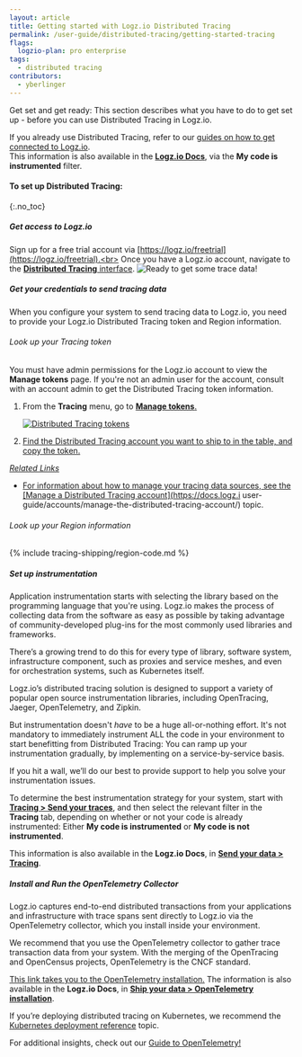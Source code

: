 ```yaml
---
layout: article
title: Getting started with Logz.io Distributed Tracing
permalink: /user-guide/distributed-tracing/getting-started-tracing
flags:
  logzio-plan: pro enterprise
tags:
  - distributed tracing
contributors:
  - yberlinger
---
```

Get set and get ready: This section describes what you have to do to get set up - before you can use Distributed Tracing in Logz.io.

If you already use Distributed Tracing, refer to our [guides on how to get connected to Logz.io](https://app.logz.io/#/dashboard/send-your-data?tag=existing-instrumentation&collection=tracing-sources). <br>
This information is also available in the [**Logz.io Docs**](https://docs.logz.io/shipping/#tracing-sources), via the **My code is instrumented** filter.

#### To set up Distributed Tracing: 
{:.no_toc}  

  <div class="tasklist">

##### Get access to Logz.io

Sign up for a free trial account via [https://logz.io/freetrial](https://logz.io/freetrial).<br>
Once you have a Logz.io account, navigate to the [**Distributed Tracing** interface](https://app.logz.io/#/dashboard/jaeger). 
![Ready to get some trace data!](https://dytvr9ot2sszz.cloudfront.net/logz-docs/distributed-tracing/tracing_activate.png)

##### Get your credentials to send tracing data

When you configure your system to send tracing data to Logz.io, you need to provide your Logz.io Distributed Tracing token and Region information.

###### Look up your Tracing token

You must have admin permissions for the Logz.io account to view the **Manage tokens** page. If you're not an admin user for the account, consult with an account admin to get the Distributed Tracing token information. 

   1. From the **Tracing** menu, go to <a href="https://app.logz.io/#/dashboard/settings/manage-tokens/data-shipping?product=tracing" target ="_blank"> **Manage tokens**.

      ![Distributed Tracing tokens](https://dytvr9ot2sszz.cloudfront.net/logz-docs/distributed-tracing/tracing-token_oct2021.gif)

   1. Find the Distributed Tracing account you want to ship to in the table, and copy the token. 

   *Related Links*

   + For information about how to manage your tracing data sources, see the [Manage a Distributed Tracing account](https://docs.logz.i  user-guide/accounts/manage-the-distributed-tracing-account/) topic.

<!-- {% include tracing-shipping/tracing-token.md %} the information was originally in an include. Needed to simplify the image, per comments-->


###### Look up your Region information
{% include tracing-shipping/region-code.md %}


##### Set up instrumentation

Application instrumentation starts with selecting the library based on the programming language that you're using. Logz.io makes the process of collecting data from the software as easy as possible by taking advantage of community-developed plug-ins for the most commonly used libraries and frameworks. 

There’s a growing trend to do this for every type of library, software system, infrastructure component, such as proxies and service meshes, and even for orchestration systems, such as Kubernetes itself.

Logz.io’s distributed tracing solution is designed to support a variety of popular open source instrumentation libraries, including OpenTracing, Jaeger, OpenTelemetry, and Zipkin.    

But instrumentation doesn't *have* to be a huge all-or-nothing effort. It's not mandatory to immediately instrument ALL the code in your environment to start benefitting from Distributed Tracing: You can ramp up your instrumentation gradually, by implementing on a service-by-service basis.  

If you hit a wall, we’ll do our best to provide support to help you solve your instrumentation issues. 

To determine the best instrumentation strategy for your system, start with [**Tracing > Send your traces**](https://app.logz.io/#/dashboard/send-your-data?tag=all&collection=tracing-sources&accountIds=true), and then select the relevant filter in the **Tracing** tab, depending on whether or not your code is already instrumented: Either **My code is instrumented** or **My code is not instrumented**.  

This information is also available in the **Logz.io Docs**, in [**Send your data > Tracing**](https://docs.logz.io/shipping/#tracing-sources).


##### Install and Run the OpenTelemetry Collector

Logz.io captures end-to-end distributed transactions from your applications and infrastructure with trace spans sent directly to Logz.io via the OpenTelemetry collector, which you install inside your environment.

We recommend that you use the OpenTelemetry collector to gather trace transaction data from your system. With the merging of the OpenTracing and OpenCensus projects, OpenTelemetry is the CNCF standard. 

[This link takes you to the OpenTelemetry installation.](https://app.logz.io/#/dashboard/send-your-data/tracing-sources/opentelemetry) 
The information is also available in the **Logz.io Docs**, in [**Ship your data > OpenTelemetry installation**](https://docs.logz.io/shipping/tracing-sources/opentelemetry.html).

If you’re deploying distributed tracing on Kubernetes, we recommend the [Kubernetes deployment reference](https://docs.logz.io/user-guide/user-guide/distributed-tracing/k8s-deployment) topic.

For additional insights, check out our [Guide to OpenTelemetry!](https://logz.io/learn/opentelemetry-guide/)